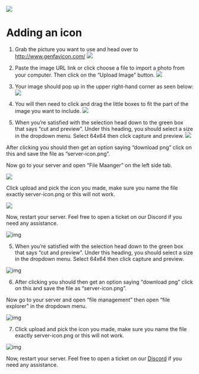 ![](./image-1754218763655.png)

# Adding an icon

1. Grab the picture you want to use and head over to http://www.genfavicon.com/
![](./image-1754218833442.png)

2. Paste the image URL link or click choose a file to import a photo from your computer. Then click on the “Upload Image” button.
![](./image-1754218858778.png)

3. Your image should pop up in the upper right-hand corner as seen below:
![](./image-1754218510240.png)

4. You will then need to click and drag the little boxes to fit the part of the image you want to include.
![](./image-1754218556678.png)

5. When you’re satisfied with the selection head down to the green box that says “cut and preview”. Under this heading, you should select a size in the dropdown menu. Select 64x64 then click capture and preview.
![](./image-1754218591875.png)

After clicking you should then get an option saying “download png” click on this and save the file as “server-icon.png”.

Now go to your server and open “File Maanger” on the left side tab.

![](./image-1754218674700.png)

Click upload and pick the icon you made, make sure you name the file exactly server-icon.png or this will not work.

![](./image-1754218734991.png)

Now, restart your server. Feel free to open a ticket on our Discord if you need any assistance.

![img](/running_a_server/icon/4.png)

5. When you’re satisfied with the selection head down to the green box that says “cut and preview”. Under this heading, you should select a size in the dropdown menu. Select 64x64 then click capture and preview.

![img](/running_a_server/icon/5.png)


6. After clicking you should then get an option saying “download png” click on this and save the file as “server-icon.png”. 

Now go to your server and open “file management” then open “file explorer” in the dropdown menu.

![img](/running_a_server/icon/6.png)

7. Click upload and pick the icon you made, make sure you name the file exactly server-icon.png or this will not work.

![img](/running_a_server/icon/7.png)

Now, restart your server. Feel free to open a ticket on our [Discord](https://discord.gg/bloom) if you need any assistance. 



